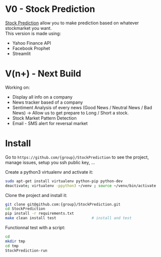 # V0 - Stock Prediction

[Stock Prediction](http://tradingprediction.herokuapp.com/) allow you to make prediction based on whatever stockmarket you want.<br/>
This version is made using:
- Yahoo Finance API
- Facebook Prophet
- Streamlit


# V(n+) - Next Build
Working on:
- Display all info on a company
- News tracker based of a company
- Sentiment Analysis of every news (Good News / Neutral News / Bad News) -> Allow us to get prepare to Long / Short a stock.
- Stock Market Pattern Detection
- Email - SMS alert for reversal market


# Install

Go to `https://github.com/{group}/StockPrediction` to see the project, manage issues,
setup you ssh public key, ...

Create a python3 virtualenv and activate it:

```bash
sudo apt-get install virtualenv python-pip python-dev
deactivate; virtualenv -ppython3 ~/venv ; source ~/venv/bin/activate
```

Clone the project and install it:

```bash
git clone git@github.com:{group}/StockPrediction.git
cd StockPrediction
pip install -r requirements.txt
make clean install test                # install and test
```
Functionnal test with a script:

```bash
cd
mkdir tmp
cd tmp
StockPrediction-run
```
